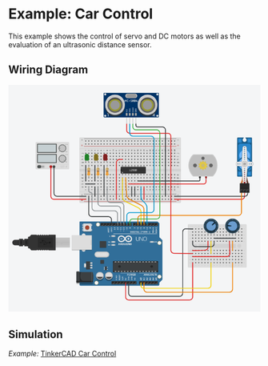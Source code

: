 # Example: Car Control

This example shows the control of servo and DC motors as well as the evaluation 
of an ultrasonic distance sensor.

## Wiring Diagram 

![Car Control](CarControl.png)


## Simulation 

_Example:_ [TinkerCAD Car Control](https://www.tinkercad.com/things/4XOOH7icKOI-arduino-car-control)




